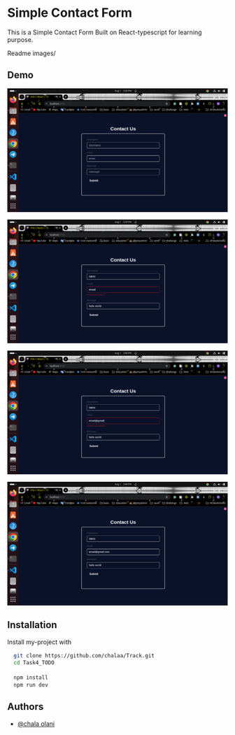 # 
# Simple Contact Form

This is a Simple Contact Form Built on React-typescript for learning purpose.

Readme images/

## Demo

![alt text](<Readme images/Screenshot from 2024-08-01 17-39-22.png>) 



![alt text](<Readme images/Screenshot from 2024-08-01 17-39-52.png>) 



![alt text](<Readme images/Screenshot from 2024-08-01 17-40-03.png>) 



![alt text](<Readme images/Screenshot from 2024-08-01 17-40-14.png>)




## Installation

Install my-project with

```bash
  git clone https://github.com/chalaa/Track.git
  cd Task4_TODO

  npm install
  npm run dev
```
    
## Authors

- [@chala olani ](https://github.com/chalaa/)

